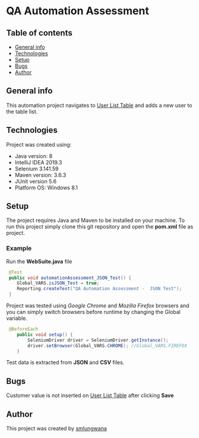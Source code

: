 # QA Automation Assessment
## Table of contents
* [General info](#general-info)
* [Technologies](#technologies)
* [Setup](#setup)
* [Bugs](#bugs)
* [Author](#author)


## General info
This automation project navigates to [User List Table](http://www.way2automation.com/angularjs-protractor/webtables/) and adds a new user to the table list.

## Technologies
Project was created using:
* Java version: 8
* IntelliJ IDEA 2019.3
* Selenium 3.141.59
* Maven version: 3.6.3
* JUnit version 5.6
* Platform OS: Windows 8.1

## Setup
The project requires Java and Maven to be installed on your machine. 
To run this project simply clone this git repository and open the **pom.xml** file as project.

### Example
Run the **WebSuite.java** file
```java
 @Test
 public void automationAssessment_JSON_Test() {
    Global_VARS.isJSON_Test = true;
    Reporting.createTest("QA Automation Assessment -  JSON Test"); 
 }
```

Project was tested using *Google Chrome* and *Mozilla Firefox* browsers and you can simply switch browsers before runtime by changing the Global variable.

```java
 @BeforeEach
    public void setup() {
        SeleniumDriver driver = SeleniumDriver.getInstance();
        driver.setBrowser(Global_VARS.CHROME); //Global_VARS.FIREFOX
    }
```

Test data is extracted from **JSON** and **CSV** files.


## Bugs
Customer value is not inserted on [User List Table](http://www.way2automation.com/angularjs-protractor/webtables/) after clicking **Save**

## Author
This project was created by [smlungwana](https://www.linkedin.com/in/smlungwana/)  